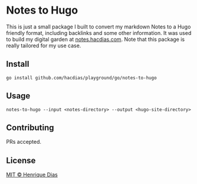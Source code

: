 # Notes to Hugo

This is just a small package I built to convert my markdown Notes to a Hugo friendly format, including backlinks and some other information. It was used to build my digital garden at [notes.hacdias.com](../../websites/hacdias-notes/). Note that this package is really tailored for my use case.

## Install

```
go install github.com/hacdias/playground/go/notes-to-hugo
```

## Usage

```
notes-to-hugo --input <notes-directory> --output <hugo-site-directory>
```

## Contributing

PRs accepted.

## License

[MIT © Henrique Dias](LICENSE.md)

